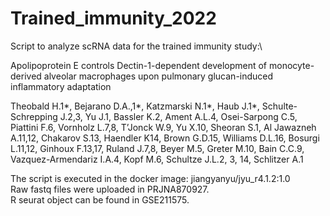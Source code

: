 # Trained_immunity_2022
Script to analyze scRNA data for the trained immunity study:\

Apolipoprotein E controls Dectin-1-dependent development of monocyte-derived alveolar macrophages upon pulmonary glucan-induced inflammatory adaptation

Theobald H.1*, Bejarano D.A.,1*, Katzmarski N.1*, Haub J.1*, Schulte-Schrepping J.2,3, Yu J.1, Bassler K.2, Ament A.L.4, Osei-Sarpong C.5, Piattini F.6, Vornholz L.7,8, T’Jonck W.9, Yu X.10, Sheoran S.1, Al Jawazneh A.11,12, Chakarov S.13, Haendler K14, Brown G.D.15, Williams D.L.16, Bosurgi L.11,12, Ginhoux F.13,17, Ruland J.7,8, Beyer M.5, Greter M.10, Bain C.C.9, Vazquez-Armendariz I.A.4, Kopf M.6, Schultze J.L.2, 3, 14, Schlitzer A.1

The script is executed in the docker image: jiangyanyu/jyu_r4.1.2:1.0\
Raw fastq files were uploaded in PRJNA870927.\
R seurat object can be found in GSE211575.
